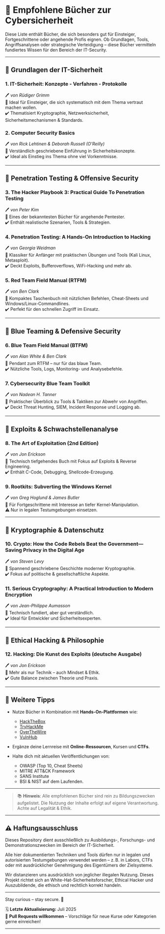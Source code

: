 # 📘 Empfohlene Bücher zur Cybersicherheit

Diese Liste enthält Bücher, die sich besonders gut für Einsteiger, Fortgeschrittene oder angehende Profis eignen. Ob Grundlagen, Tools, Angriffsanalysen oder strategische Verteidigung – diese Bücher vermitteln fundiertes Wissen für den Bereich der IT-Security.

---

## 🔰 Grundlagen der IT-Sicherheit

### 1. **IT-Sicherheit: Konzepte - Verfahren - Protokolle**  
🖊️ *von Rüdiger Grimm*  
📌 Ideal für Einsteiger, die sich systematisch mit dem Thema vertraut machen wollen.  
✔️ Thematisiert Kryptographie, Netzwerksicherheit, Sicherheitsmechanismen & Standards.

### 2. **Computer Security Basics**  
🖊️ *von Rick Lehtinen & Deborah Russell (O’Reilly)*  
📌 Verständlich geschriebene Einführung in Sicherheitskonzepte.  
✔️ Ideal als Einstieg ins Thema ohne viel Vorkenntnisse.

---

## 🧪 Penetration Testing & Offensive Security

### 3. **The Hacker Playbook 3: Practical Guide To Penetration Testing**  
🖊️ *von Peter Kim*  
📌 Eines der bekanntesten Bücher für angehende Pentester.  
✔️ Enthält realistische Szenarien, Tools & Strategien.

### 4. **Penetration Testing: A Hands-On Introduction to Hacking**  
🖊️ *von Georgia Weidman*  
📌 Klassiker für Anfänger mit praktischen Übungen und Tools (Kali Linux, Metasploit).  
✔️ Deckt Exploits, Bufferoverflows, WiFi-Hacking und mehr ab.

### 5. **Red Team Field Manual (RTFM)**  
🖊️ *von Ben Clark*  
📌 Kompaktes Taschenbuch mit nützlichen Befehlen, Cheat-Sheets und Windows/Linux-Commandlines.  
✔️ Perfekt für den schnellen Zugriff im Einsatz.

---

## 🔵 Blue Teaming & Defensive Security

### 6. **Blue Team Field Manual (BTFM)**  
🖊️ *von Alan White & Ben Clark*  
📌 Pendant zum RTFM – nur für das blaue Team.  
✔️ Nützliche Tools, Logs, Monitoring- und Analysebefehle.

### 7. **Cybersecurity Blue Team Toolkit**  
🖊️ *von Nadean H. Tanner*  
📌 Praktischer Überblick zu Tools & Taktiken zur Abwehr von Angriffen.  
✔️ Deckt Threat Hunting, SIEM, Incident Response und Logging ab.

---

## 🔬 Exploits & Schwachstellenanalyse

### 8. **The Art of Exploitation (2nd Edition)**  
🖊️ *von Jon Erickson*  
📌 Technisch tiefgehendes Buch mit Fokus auf Exploits & Reverse Engineering.  
✔️ Enthält C-Code, Debugging, Shellcode-Erzeugung.

### 9. **Rootkits: Subverting the Windows Kernel**  
🖊️ *von Greg Hoglund & James Butler*  
📌 Für Fortgeschrittene mit Interesse an tiefer Kernel-Manipulation.  
⚠️ Nur in legalen Testumgebungen einsetzen.

---

## 🔐 Kryptographie & Datenschutz

### 10. **Crypto: How the Code Rebels Beat the Government—Saving Privacy in the Digital Age**  
🖊️ *von Steven Levy*  
📌 Spannend geschriebene Geschichte moderner Kryptographie.  
✔️ Fokus auf politische & gesellschaftliche Aspekte.

### 11. **Serious Cryptography: A Practical Introduction to Modern Encryption**  
🖊️ *von Jean-Philippe Aumasson*  
📌 Technisch fundiert, aber gut verständlich.  
✔️ Ideal für Entwickler und Sicherheitsexperten.

---

## 🧠 Ethical Hacking & Philosophie

### 12. **Hacking: Die Kunst des Exploits (deutsche Ausgabe)**  
🖊️ *von Jon Erickson*  
📌 Mehr als nur Technik – auch Mindset & Ethik.  
✔️ Gute Balance zwischen Theorie und Praxis.

---

## 🧾 Weitere Tipps

- Nutze Bücher in Kombination mit **Hands-On-Plattformen** wie:
  - [HackTheBox](https://www.hackthebox.com/)
  - [TryHackMe](https://tryhackme.com/)
  - [OverTheWire](https://overthewire.org/)
  - [VulnHub](https://www.vulnhub.com/)

- Ergänze deine Lernreise mit **Online-Ressourcen**, Kursen und **CTFs**.

- Halte dich mit aktuellen Veröffentlichungen von:
  - OWASP (Top 10, Cheat Sheets)
  - MITRE ATT&CK Framework
  - SANS Institute
  - BSI & NIST
  auf dem Laufenden.

---

> 📚 **Hinweis**: Alle empfohlenen Bücher sind rein zu Bildungszwecken aufgelistet. Die Nutzung der Inhalte erfolgt auf eigene Verantwortung. Achte auf Legalität & Ethik.

---

## ⚠️ Haftungsausschluss

Dieses Repository dient ausschließlich zu Ausbildungs-, Forschungs- und Demonstrationszwecken im Bereich der IT-Sicherheit.

Alle hier dokumentierten Techniken und Tools dürfen nur in legalen und autorisierten Testumgebungen verwendet werden – z. B. in Labors, CTFs oder mit ausdrücklicher Genehmigung des Eigentümers der Zielsysteme.

Wir distanzieren uns ausdrücklich von jeglicher illegalen Nutzung.
Dieses Projekt richtet sich an White-Hat-Sicherheitsforscher, Ethical Hacker und Auszubildende, die ethisch und rechtlich korrekt handeln.

--- 

Stay curious – stay secure. 🔐

🗓️ **Letzte Aktualisierung:** Juli 2025  
🤝 **Pull Requests willkommen** – Vorschläge für neue Kurse oder Kategorien gerne einreichen!

---
